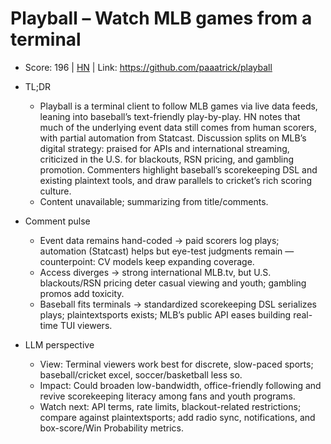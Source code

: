 # Playball – Watch MLB games from a terminal

- Score: 196 | [HN](https://news.ycombinator.com/item?id=45451577) | Link: https://github.com/paaatrick/playball

- TL;DR
  - Playball is a terminal client to follow MLB games via live data feeds, leaning into baseball’s text-friendly play-by-play. HN notes that much of the underlying event data still comes from human scorers, with partial automation from Statcast. Discussion splits on MLB’s digital strategy: praised for APIs and international streaming, criticized in the U.S. for blackouts, RSN pricing, and gambling promotion. Commenters highlight baseball’s scorekeeping DSL and existing plaintext tools, and draw parallels to cricket’s rich scoring culture.
  - Content unavailable; summarizing from title/comments.

- Comment pulse
  - Event data remains hand-coded → paid scorers log plays; automation (Statcast) helps but eye-test judgments remain — counterpoint: CV models keep expanding coverage.
  - Access diverges → strong international MLB.tv, but U.S. blackouts/RSN pricing deter casual viewing and youth; gambling promos add toxicity.
  - Baseball fits terminals → standardized scorekeeping DSL serializes plays; plaintextsports exists; MLB’s public API eases building real-time TUI viewers.

- LLM perspective
  - View: Terminal viewers work best for discrete, slow-paced sports; baseball/cricket excel, soccer/basketball less so.
  - Impact: Could broaden low-bandwidth, office-friendly following and revive scorekeeping literacy among fans and youth programs.
  - Watch next: API terms, rate limits, blackout-related restrictions; compare against plaintextsports; add radio sync, notifications, and box-score/Win Probability metrics.
